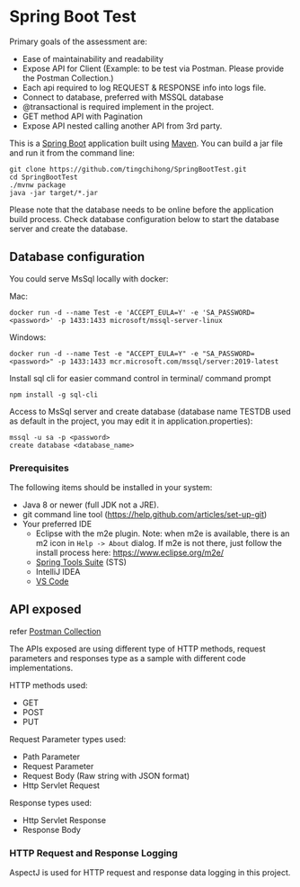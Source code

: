 # Spring Boot Test

Primary goals of the assessment are:
* Ease of maintainability and readability
* Expose API for Client (Example: to be test via Postman. Please provide the Postman Collection.)
* Each api required to log REQUEST & RESPONSE info into logs file.
* Connect to database, preferred with MSSQL database
* @transactional is required implement in the project.
* GET method API with Pagination
* Expose API nested calling another API from 3rd party.


This is a [Spring Boot](https://spring.io/guides/gs/spring-boot) application built using [Maven](https://spring.io/guides/gs/maven/).
You can build a jar file and run it from the command line:


```
git clone https://github.com/tingchihong/SpringBootTest.git
cd SpringBootTest
./mvnw package
java -jar target/*.jar
```
Please note that the database needs to be online before the application build process.
Check database configuration below to start the database server and create the database.

## Database configuration
You could serve MsSql locally with docker:

Mac:
```
docker run -d --name Test -e 'ACCEPT_EULA=Y' -e 'SA_PASSWORD=<password>' -p 1433:1433 microsoft/mssql-server-linux
```
Windows:
```
docker run -d --name Test -e "ACCEPT_EULA=Y" -e "SA_PASSWORD=<password>" -p 1433:1433 mcr.microsoft.com/mssql/server:2019-latest
```

Install sql cli for easier command control in terminal/ command prompt
```
npm install -g sql-cli
```
Access to MsSql server and create database
(database name TESTDB used as default in the project, you may edit it in application.properties):
```
mssql -u sa -p <password>
create database <database_name>
```

### Prerequisites
The following items should be installed in your system:
* Java 8 or newer (full JDK not a JRE).
* git command line tool (https://help.github.com/articles/set-up-git)
* Your preferred IDE 
  * Eclipse with the m2e plugin. Note: when m2e is available, there is an m2 icon in `Help -> About` dialog. If m2e is
  not there, just follow the install process here: https://www.eclipse.org/m2e/
  * [Spring Tools Suite](https://spring.io/tools) (STS)
  * IntelliJ IDEA
  * [VS Code](https://code.visualstudio.com)
  
## API exposed
refer [Postman Collection](https://www.getpostman.com/collections/cefd2cc2b63c93d3a763)

The APIs exposed are using different type of HTTP methods, request parameters and responses type as a sample with different code implementations.

HTTP methods used: 
* GET
* POST
* PUT

Request Parameter types used:
* Path Parameter
* Request Parameter
* Request Body (Raw string with JSON format)
* Http Servlet Request

Response types used:
* Http Servlet Response
* Response Body

### HTTP Request and Response Logging
AspectJ is used for HTTP request and response data logging in this project.


